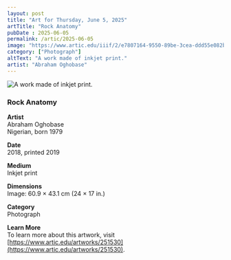 ```yaml
---
layout: post
title: "Art for Thursday, June 5, 2025"
artTitle: "Rock Anatomy"
pubDate : 2025-06-05
permalink: /artic/2025-06-05
image: "https://www.artic.edu/iiif/2/e7807164-9550-89be-3cea-ddd55e082b4f/full/1686,/0/default.jpg"
category: ["Photograph"]
altText: "A work made of inkjet print."
artist: "Abraham Oghobase"
---
```

 
<img src='https://www.artic.edu/iiif/2/e7807164-9550-89be-3cea-ddd55e082b4f/full/1686,/0/default.jpg' alt='A work made of inkjet print.' style='border-radius=5px'> 
 
### Rock Anatomy
 
**Artist**<br>
Abraham Oghobase <br>
Nigerian, born 1979
 
**Date**<br>
2018, printed 2019
 
**Medium**<br>
Inkjet print
 
**Dimensions**<br>
Image: 60.9 × 43.1 cm (24 × 17 in.)
 
**Category**<br>
Photograph
 
**Learn More**<br>
To learn more about this artwork, visit [https://www.artic.edu/artworks/251530](https://www.artic.edu/artworks/251530).
